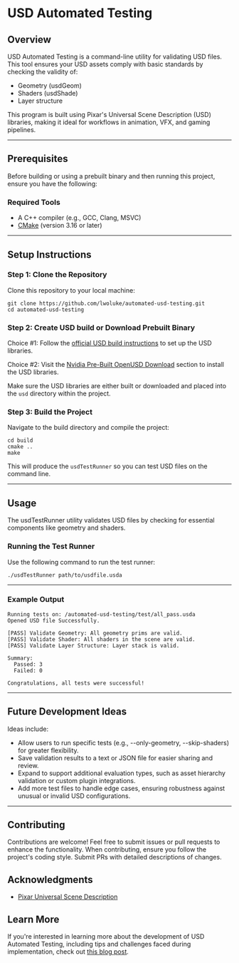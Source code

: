 # USD Automated Testing

## Overview
USD Automated Testing is a command-line utility for validating USD files. This tool ensures your USD assets comply with basic standards by checking the validity of:
- Geometry (usdGeom)
- Shaders (usdShade)
- Layer structure

This program is built using Pixar's Universal Scene Description (USD) libraries, making it ideal for workflows in animation, VFX, and gaming pipelines.

---

## Prerequisites
Before building or using a prebuilt binary and then running this project, ensure you have the following:

### Required Tools
- A C++ compiler (e.g., GCC, Clang, MSVC)
- [CMake](https://cmake.org/download/) (version 3.16 or later)

---

## Setup Instructions

### Step 1: Clone the Repository
Clone this repository to your local machine:
```
git clone https://github.com/lwoluke/automated-usd-testing.git
cd automated-usd-testing
```

### Step 2: Create USD build or Download Prebuilt Binary
Choice #1: Follow the [official USD build instructions](https://github.com/PixarAnimationStudios/OpenUSD/tree/release?tab=readme-ov-file#getting-and-building-the-code) to set up the USD libraries.

Choice #2: Visit the [Nvidia Pre-Built OpenUSD Download](https://developer.nvidia.com/usd) section to install the USD libraries.

Make sure the USD libraries are either built or downloaded and placed into the `usd` directory within the project.

### Step 3: Build the Project
Navigate to the build directory and compile the project:
```
cd build
cmake ..
make
```
This will produce the `usdTestRunner` so you can test USD files on the command line.

---

## Usage
The usdTestRunner utility validates USD files by checking for essential components like geometry and shaders.

### Running the Test Runner
Use the following command to run the test runner:
```
./usdTestRunner path/to/usdfile.usda
```

---

### Example Output
```
Running tests on: /automated-usd-testing/test/all_pass.usda
Opened USD file Successfully.

[PASS] Validate Geometry: All geometry prims are valid.
[PASS] Validate Shader: All shaders in the scene are valid.
[PASS] Validate Layer Structure: Layer stack is valid.

Summary:
  Passed: 3
  Failed: 0

Congratulations, all tests were successful!
```
---

## Future Development Ideas
Ideas include:
- Allow users to run specific tests (e.g., --only-geometry, --skip-shaders) for greater flexibility.
- Save validation results to a text or JSON file for easier sharing and review.
- Expand to support additional evaluation types, such as asset hierarchy validation or custom plugin integrations.
- Add more test files to handle edge cases, ensuring robustness against unusual or invalid USD configurations.

---

## Contributing
Contributions are welcome! Feel free to submit issues or pull requests to enhance the functionality. When contributing, ensure you follow the project's coding style. Submit PRs with detailed descriptions of changes.

## Acknowledgments
- [Pixar Universal Scene Description](https://github.com/PixarAnimationStudios/USD)

## Learn More
If you're interested in learning more about the development of USD Automated Testing, including tips and challenges faced during implementation, check out [this blog post](https://luke-o.medium.com/c-automated-testing-framework-for-pixars-usd-50af70e58563).
